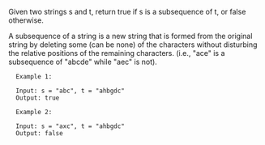Given two strings s and t, return true if s is a subsequence of t, or false otherwise.

A subsequence of a string is a new string that is formed from the original string by deleting some (can be none) of the characters without disturbing the relative positions of the remaining characters. (i.e., "ace" is a subsequence of "abcde" while "aec" is not).

      Example 1:

      Input: s = "abc", t = "ahbgdc"
      Output: true

      Example 2:

      Input: s = "axc", t = "ahbgdc"
      Output: false
